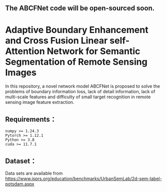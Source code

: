 ## The ABCFNet code will be open-sourced soon.

# Adaptive Boundary Enhancement and Cross Fusion Linear self-Attention Network for Semantic Segmentation of Remote Sensing Images



In this repository, a novel network model ABCFNet is proposed to solve the problems of boundary information loss, lack of detail information, lack of multi-scale features and difficulty of small target recognition in remote sensing image feature extraction.



## Requirements：

```
numpy >= 1.24.3
Pytorch >= 1.12.1
Python >= 3.8
cuda >= 11.7.1
```



## Dataset：

Data sets are available from https://www.isprs.org/education/benchmarks/UrbanSemLab/2d-sem-label-potsdam.aspx


